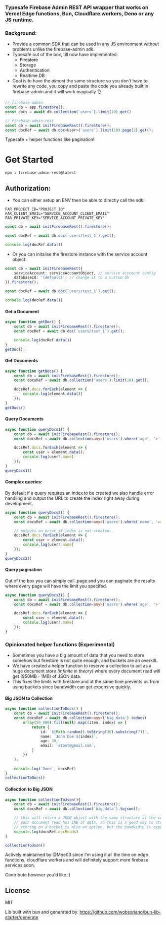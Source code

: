 ### **Typesafe Firebase Admin REST API wrapper that works on Vercel Edge functions, Bun, Cloudflare workers, Deno or any JS runtime.**

### Background:
- Provide a common SDK that can be used in any JS environment without problems unlike the firebase-admin sdk.
- Typesafe out of the box, till now have implemented:
    - ~~Firestore~~
    - Storage
    - Authentication
    - Realtime DB
- Goal is to have the *almost* the same structure so you don't have to rewrite any code, you copy and paste the code you already built in firebase-admin and it will work magically 👌
```ts
// firebase-admin
const db = app.firestore();
const docs = await db.collection(`users`).limit(10).get()

// firebase-admin-rest
const db = await initFirebaseRest().firestore();
const docRef = await db.doc<User>(`users`).limit(10).page(2).get(); 
```
Typesafe + helper functions like pagination!

# **Get Started**
```bash
npm i firebase-admin-rest@latest

```

## Authorization:
- You can either setup an ENV then be able to directly call the sdk:
```env
FAR_PROJECT_ID="PROJECT_ID"
FAR_CLIENT_EMAIL="SERVICE_ACCOUNT_CLIENT_EMAIL"
FAR_PRIVATE_KEY="SERVICE_ACCOUNT_PRIVATE_KEY"
```
```ts
const db = await initFirebaseRest().firestore();

const docRef = await db.doc(`users/test_1`).get();

console.log(docRef.data())
```
- Or you can initalise the firestore instance with the service account object:
```ts
const db = await initFirebaseRest({
    serviceAccount: serviceAccountObject, // service acccount config
    databaseId: '(default)', // change it to a custom db
}).firestore();

const docRef = await db.doc(`users/test_1`).get();

console.log(docRef.data())
```
#### **Get a Document**
```ts
async function getDoc() {
    const db = await initFirebaseRest().firestore();
    const docRef = await db.doc(`users/test_1`).get();

    console.log(docRef.data())
}
getDoc();
```

#### **Get Documents**
```ts
async function getDocs() {
    const db = await initFirebaseRest().firestore();
    const docsRef = await db.collection('users').limit(10).get();

    docsRef.docs.forEach(element => {
        console.log(element.data())
    });
}
getDocs()
```
#### **Query Documents**
```ts
async function queryDocs1() {
    const db = await initFirebaseRest().firestore();
    const docsRef = await db.collection<any>('users').where('age', '>', 25).get();

    docsRef.docs.forEach(element => {
        const user = element.data();
        console.log(user?.name)
    });
}
queryDocs1()
```

#### Complex queries:
By default if a query requires an index to be created we also handle error handling and output the URL to create the index right away during development.
```ts
async function queryDocs2() {
    const db = await initFirebaseRest().firestore();
    const docsRef = await db.collection<any>('users').where('name', '==', 'John Doe').orderBy('age', 'desc').get();

    // outputs an error if index is not created..
    docsRef.docs.forEach(element => {
        const user = element.data();
        console.log(user?.name)
    });
}
queryDocs2()
```
#### Query pagination
Out of the box you can simply call .page and you can paginate the results where every page will have the limit you specifed.
```ts
async function queryDocs3() {
    const db = await initFirebaseRest().firestore();
    const docsRef = await db.collection<any>('users').where('age', '>', 25).orderBy('age', 'desc').limit(5).page(3).get(); // 5 items per page

    docsRef.docs.forEach(element => {
        const user = element.data();
        console.log(user?.name)
    });
}
```

### Opinionated helper functions (Experimental)
- Sometimes you have a big amount of data that you need to store somehow but firestore is not quite enough, and buckets are an overkill.. 
- We have created a helper function to reserve a collection to act as a huge document store *(infinite in theory)* where every document read will get (950MB - 1MB) of JSON data.
- This fixes the limits with firestore and at the same time prevents us from using buckets since bandwidth can get expensive quickly.

#### Big JSON to Collection
```ts
async function collectionToDocs() {
    const db = await initFirebaseRest().firestore();
    const docsRef = await db.collection<any>('big_data').todocs(
        Array(50_000).fill(null).map((item, index) => {
            return {
                id: `${Math.random().toString(36).substring(7)}`,
                name: `John Doe ${index}`,
                age: 30,
                email: `atoot@gmail.com`,
            }
        })
    );
    
    console.log(`Done`, docsRef)
} 
collectionToDocs()
```
#### Collection to Big JSON
```ts
async function collectionToJson(){
    const db = await initFirebaseRest().firestore();
    const docsRef = await db.collection(`big_data`).tojson();

    // this will return a JSON object with the same structure as the collection
    // each document read has 1MB of data, so this is a good way to store large data without querying hundreds or thousands of documents
    // storing on a bucket is also an option, but the bandwidth is expensive and will add up
    console.log(docsRef.docReads)
}

collectionToJson()
```

Actively maintained by @Moe03 since I'm using it all the time on edge functions, cloudflare workers and will definitely support more firebase services soon.

Contribute however you'd like :)

## License
MIT

Lib built with bun and generated by:
https://github.com/wobsoriano/bun-lib-starter/generate
